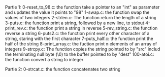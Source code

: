 Partie 1:
0-reset_to_98.c: the function take a pointer to an "int" as parameter and updates the value it points to "98"
1-swap.c: the function swap the values of two integers
2-strlen.c: The function return the length of a string
3-puts.c: the function print a string, followed by a new line, to stdout
4-print_rev.c: the function print a string in reverse
5-rev_string.c: the function reverse a string
6-puts2.c: the function print every other character of a string, staring with the first character
7-puts_half.c: the function print the half of the string
8-print_array.c: the fuction print n elements of an array of integers
9-strcpy.c: The function copies the string pointed to by "src" includ the terminating null byte (\0) to the buffer pointed to by "dest"
100-atoi.c: the function convert a string to integer

Partie 2:
0-strcat.c: the function concatenates two string 
